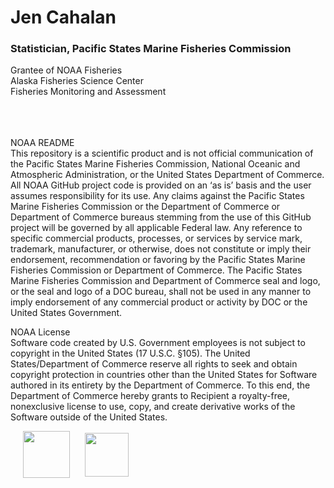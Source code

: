 # Jen Cahalan  
### Statistician, Pacific States Marine Fisheries Commission 

Grantee of NOAA Fisheries  
Alaska Fisheries Science Center  
Fisheries Monitoring and Assessment 

<br /><br /><br />NOAA README  
This repository is a scientific product and is not official communication of the Pacific States Marine Fisheries Commission, National Oceanic and Atmospheric Administration, or the United States Department of Commerce. All NOAA GitHub project code is provided on an ‘as is’ basis and the user assumes responsibility for its use. Any claims against the Pacific States Marine Fisheries Commission or the Department of Commerce or Department of Commerce bureaus stemming from the use of this GitHub project will be governed by all applicable Federal law. 
Any reference to specific commercial products, processes, or services by service mark, trademark, manufacturer, or otherwise, does not constitute or imply their endorsement, recommendation or favoring by the Pacific States Marine Fisheries Commission or Department of Commerce. The Pacific States Marine Fisheries Commission and Department of Commerce seal and logo, or the seal and logo of a DOC bureau, shall not be used in any manner to imply endorsement of any commercial product or activity by DOC or the United States Government.

NOAA License  
Software code created by U.S. Government employees is not subject to copyright in the United States (17 U.S.C. §105). The United States/Department of Commerce reserve all rights to seek and obtain copyright protection in countries other than the United States for Software authored in its entirety by the Department of Commerce. To this end, the Department of Commerce hereby grants to Recipient a royalty-free, nonexclusive license to use, copy, and create derivative works of the Software outside of the United States.


<p float="left">
  <img src="https://user-images.githubusercontent.com/99051918/195182291-c7a7f1a4-f795-4756-aed8-b667eeb04bf8.png" align="middle" height="75" hspace="20"/>
  <img src="https://user-images.githubusercontent.com/99051918/195181249-4b2fc27d-bf59-48b5-bffc-414dd1a0dae9.png" align="middle" height="70" /> 
</p>


<!---
a couple reminders
image placement clues from
https://stackoverflow.com/questions/24319505/how-can-one-display-images-side-by-side-in-a-github-readme-md
<img height="350" hspace="20"/> as a separator between images
also
https://docs.github.com/en/get-started/writing-on-github/getting-started-with-writing-and-formatting-on-github/basic-writing-and-formatting-syntax
--->

